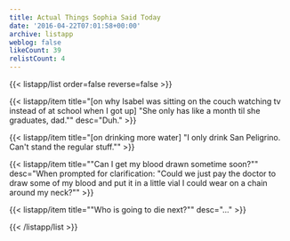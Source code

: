```yaml
---
title: Actual Things Sophia Said Today
date: '2016-04-22T07:01:58+00:00'
archive: listapp
weblog: false
likeCount: 39
relistCount: 4
---
```



{{< listapp/list order=false reverse=false >}}

   {{< listapp/item title="[on why Isabel was sitting on the couch watching tv instead of at school when I got up] \"She only has like a month til she graduates, dad.\""
      desc="Duh." >}}

   {{< listapp/item title="[on drinking more water] \"I only drink San Peligrino. Can't stand the regular stuff.\"" >}}

   {{< listapp/item title="\"Can I get my blood drawn sometime soon?\""
      desc="When prompted for clarification: \"Could we just pay the doctor to draw some of my blood and put it in a little vial I could wear on a chain around my neck?\"" >}}

   {{< listapp/item title="\"Who is going to die next?\""
      desc="..." >}}

{{< /listapp/list >}}
